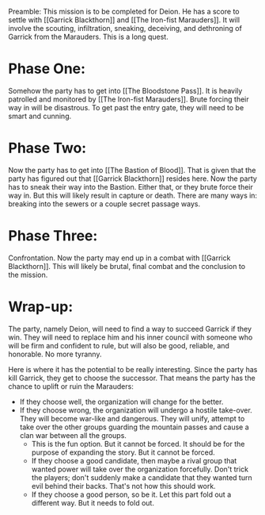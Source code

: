 Preamble:
This mission is to be completed for Deion. He has a score to settle with [[Garrick Blackthorn]] and [[The Iron-fist Marauders]]. It will involve the scouting, infiltration, sneaking, deceiving, and dethroning of Garrick from the Marauders. This is a long quest.

# Phase One:
Somehow the party has to get into [[The Bloodstone Pass]]. It is heavily patrolled and monitored by [[The Iron-fist Marauders]]. Brute forcing their way in will be disastrous. To get past the entry gate, they will need to be smart and cunning.
# Phase Two:
Now the party has to get into [[The Bastion of Blood]]. That is given that the party has figured out that [[Garrick Blackthorn]] resides here. Now the party has to sneak their way into the Bastion. Either that, or they brute force their way in. But this will likely result in capture or death. There are many ways in: breaking into the sewers or a couple secret passage ways.

# Phase Three:
Confrontation. Now the party may end up in a combat with [[Garrick Blackthorn]]. This will likely be brutal, final combat and the conclusion to the mission.

# Wrap-up:
The party, namely Deion, will need to find a way to succeed Garrick if they win. They will need to replace him and his inner council with someone who will be firm and confident to rule, but will also be good, reliable, and honorable. No more tyranny. 

Here is where it has the potential to be really interesting. Since the party has kill Garrick, they get to choose the successor. That means the party has the chance to uplift or ruin the Marauders:
- If they choose well, the organization will change for the better.
- If they choose wrong, the organization will undergo a hostile take-over. They will become war-like and dangerous. They will unify, attempt to take over the other groups guarding the mountain passes and cause a clan war between all the groups. 
	- This is the fun option. But it cannot be forced. It should be for the purpose of expanding the story. But it cannot be forced. 
	- If they choose a good candidate, then maybe a rival group that wanted power will take over the organization forcefully. Don't trick the players; don't suddenly make a candidate that they wanted turn evil behind their backs. That's not how this should work. 
	- If they choose a good person, so be it. Let this part fold out a different way. But it needs to fold out. 